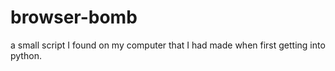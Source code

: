# browser-bomb
a small script I found on my computer that I had made when first getting into python.
